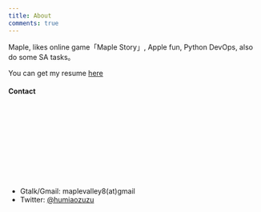 ```yaml
---
title: About
comments: true
---
```


Maple, likes online game「Maple Story」, Apple fun, Python DevOps, also do some SA tasks。

You can get my resume [here](/resume.pdf)

#### Contact

<div style="width:400px;height:150px;">
    <div class="github-card" data-github="humiaozuzu" data-theme="default"></div>
</div>
<script src="https://lab.lepture.com/github-cards/widget.js"></script>

- Gtalk/Gmail: maplevalley8(at)gmail
- Twitter: [@humiaozuzu](https://twitter.com/humiaozuzu)
